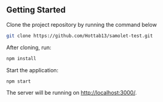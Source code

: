 ## Getting Started

Clone the project repository by running the command below

```bash
git clone https://github.com/Hottab13/samolet-test.git
```

After cloning, run:

```bash
npm install 
```

Start the application:

```bash
npm start
```

The server will be running on [http://localhost:3000/](http://localhost:3000/).
